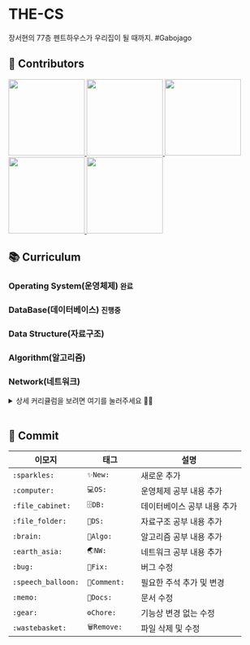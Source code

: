 # THE-CS
장서현의 77층 펜트하우스가 우리집이 될 때까지. #Gabojago


## 👥 Contributors

<p>
  <a href="https://github.com/Gyuminn">
    <img src=https://user-images.githubusercontent.com/33420714/185642172-5e050702-e1bc-4b66-afd0-71bb1dbdd8ab.png width="150"  />
  </a>
  <a href="https://github.com/Juhee-Hwang">
    <img src=https://user-images.githubusercontent.com/33420714/185642169-92350697-71bb-4d59-8c32-c9c6276e05f7.png width="150" />
  </a>
  <a href="https://github.com/pcsoyeon">
    <img src=https://user-images.githubusercontent.com/33420714/185642165-b73a6d0a-94a4-4fcb-851f-6bee3a5ac271.png width="150" />
  </a>
  <a href="https://github.com/heerucan">
    <img src=https://user-images.githubusercontent.com/33420714/185642160-9fc4a7c4-4b31-46d3-8e4b-9bde84e7bf5c.png width="150"  />
  </a>
  <a href="https://github.com/seohyun-106">
    <img src=https://user-images.githubusercontent.com/33420714/185642149-4748f82e-0f15-4dac-8bb3-4c87b4dedb2c.png width="150"  />
  </a>
</p>


## 📚 Curriculum

### Operating System(운영체제) `완료`
### DataBase(데이터베이스)  `진행중`
### Data Structure(자료구조)
### Algorithm(알고리즘)
### Network(네트워크)   


<details>
<summary>상세 커리큘럼을 보려면 여기를 눌러주세요 🙌🏻</summary>
<div markdown="1">       

#### 💻 Operating System(운영체제)
- 프로세스와 스레드
- 멀티 프로세스와 멀티 스레드
- 프로세스 스케줄링
- CPU 스케줄링
- 동기와 비동기의 차이
- 프로세스 동기화
- 메모리 관리 전략
- 가상 메모리
- 캐시

#### 🗄 DataBase(데이터베이스)
- 데이터베이스
- 정규화
- Index
- Transaction
- NoSQL

#### 📁 Data Structure(자료구조)
- Array
- Linked List
- Stack & Queue
- Tree & Binary Tree
- Graph
- Deque
- Heap & Priority Queue
- Indexed Tree (Segment Tree)
- Trie

#### 🧠 Algorithm(알고리즘)
- 완전 탐색 알고리즘(Brute Force)
  - DFS & BFS
  - 순열, 조합, 부분집합
- 백트래킹(Backtracking)
- 분할 정복법(Divide and Conquer)
- 탐욕 알고리즘(Greedy)
- 동적 계획법 (Dynamic Programming)
- 정렬 알고리즘
  - 퀵 소트
  - 머지 소트
- 그래프
  - 최단 경로 알고리즘
  - Union Find & Kruskal
- 두 포인터(two-pointer)
- 문자열 처리 알고리즘
  - KMP 알고리즘

#### 🌏 Network(네트워크)
- OSI 7 계층
- TCP/IP 개념
- TCP와 UDP
- TCP 3-way-handshake & 4-way-handshake
- HTTP와 HTTPS
- HTTP 요청 방식 - GET, POST
- CORS
- DNS round robin 방식
- REST와 RESTful의 개념
- 소켓(Socket)
- 웹 통신의 큰 흐름

</div>
</details>

<br>

## 💬 Commit

|이모지|태그|설명|
|------|---|---|
|`:sparkles:`|`✨New:	`|새로운  추가|
|`:computer:`|`💻OS:	`|운영체제 공부 내용 추가|
|`:file_cabinet:`|`🗄DB:	`|데이터베이스 공부 내용 추가|
|`:file_folder:`|`📁DS:	`|자료구조 공부 내용 추가|
|`:brain:`|`🧠Algo:	`|알고리즘 공부 내용 추가|
|`:earth_asia:`|`🌏NW:	`|네트워크 공부 내용 추가|
|`:bug:`|`🐛Fix:	`|버그 수정|
|`:speech_balloon:`|`💬Comment:	`|필요한 주석 추가 및 변경|
|`:memo:`|`📝Docs:	`|문서 수정|
|`:gear:`|`⚙️Chore:	`|기능상 변경 없는 수정|
|`:wastebasket:`|`🗑Remove:	`|파일 삭제 및 수정|
